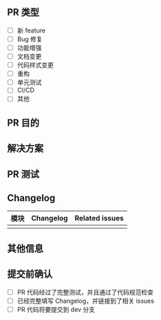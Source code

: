 <!--
  非常感谢您的 PR！在提交之前，请务必确保您 PR 的代码经过了完整测试，并且通过了代码规范检查。
-->

<!-- 在 [] 中输入 x 来勾选) -->

## PR 类型

<!-- 您的 PR 引入了哪种类型的变更？ -->
<!-- 只支持选择一种类型，如果有多种类型，可以在更新日志中增加 “类型” 列。 -->

- [ ] 新 feature
- [ ] Bug 修复
- [ ] 功能增强
- [ ] 文档变更
- [ ] 代码样式变更
- [ ] 重构
- [ ] 单元测试
- [ ] CI/CD
- [ ] 其他

## PR 目的

<!-- 描述一下您的 PR 解决了什么问题。如果可以，请链接到相关 issues。 -->

## 解决方案

<!-- 详细描述您是如何解决的问题 -->

## PR 测试

<!-- 如果可以，请为您的 PR 添加或更新单元测试。 -->
<!-- 请描述一下您是如何测试 PR 的。例如：创建/更新单元测试或添加相关的截图。 -->

## Changelog

| 模块  | Changelog | Related issues |
|-----|-----------| -------------- |
|     |           |                |

<!-- 如果有多种类型的变更，可以在变更日志中增加 “类型” 列，该列的值与上方 “PR 类型” 相同。 -->

## 其他信息

<!-- 请描述一下还有哪些注意事项。例如：如果引入了一个不向下兼容的变更，请描述其影响。 -->

## 提交前确认

- [ ] PR 代码经过了完整测试，并且通过了代码规范检查
- [ ] 已经完整填写 Changelog，并链接到了相关 issues
- [ ] PR 代码将要提交到 dev 分支